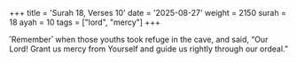 +++
title = 'Surah 18, Verses 10'
date = '2025-08-27'
weight = 2150
surah = 18
ayah = 10
tags = ["lord", "mercy"]
+++

˹Remember˺ when those youths took refuge in the cave, and said, “Our Lord! Grant us mercy from Yourself and guide us rightly through our ordeal.”